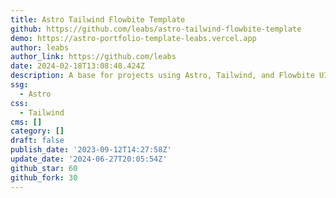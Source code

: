 ```yaml
---
title: Astro Tailwind Flowbite Template
github: https://github.com/leabs/astro-tailwind-flowbite-template
demo: https://astro-portfolio-template-leabs.vercel.app
author: leabs
author_link: https://github.com/leabs
date: 2024-02-18T13:08:48.424Z
description: A base for projects using Astro, Tailwind, and Flowbite UI components
ssg:
  - Astro
css:
  - Tailwind
cms: []
category: []
draft: false
publish_date: '2023-09-12T14:27:58Z'
update_date: '2024-06-27T20:05:54Z'
github_star: 60
github_fork: 30
---
```

